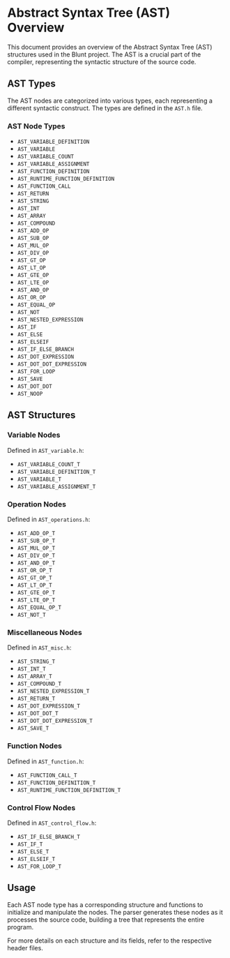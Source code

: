 # Abstract Syntax Tree (AST) Overview

This document provides an overview of the Abstract Syntax Tree (AST) structures used in the Blunt project. The AST is a crucial part of the compiler, representing the syntactic structure of the source code.

## AST Types

The AST nodes are categorized into various types, each representing a different syntactic construct. The types are defined in the `AST.h` file.

### AST Node Types

- `AST_VARIABLE_DEFINITION`
- `AST_VARIABLE`
- `AST_VARIABLE_COUNT`
- `AST_VARIABLE_ASSIGNMENT`
- `AST_FUNCTION_DEFINITION`
- `AST_RUNTIME_FUNCTION_DEFINITION`
- `AST_FUNCTION_CALL`
- `AST_RETURN`
- `AST_STRING`
- `AST_INT`
- `AST_ARRAY`
- `AST_COMPOUND`
- `AST_ADD_OP`
- `AST_SUB_OP`
- `AST_MUL_OP`
- `AST_DIV_OP`
- `AST_GT_OP`
- `AST_LT_OP`
- `AST_GTE_OP`
- `AST_LTE_OP`
- `AST_AND_OP`
- `AST_OR_OP`
- `AST_EQUAL_OP`
- `AST_NOT`
- `AST_NESTED_EXPRESSION`
- `AST_IF`
- `AST_ELSE`
- `AST_ELSEIF`
- `AST_IF_ELSE_BRANCH`
- `AST_DOT_EXPRESSION`
- `AST_DOT_DOT_EXPRESSION`
- `AST_FOR_LOOP`
- `AST_SAVE`
- `AST_DOT_DOT`
- `AST_NOOP`

## AST Structures

### Variable Nodes

Defined in `AST_variable.h`:

- `AST_VARIABLE_COUNT_T`
- `AST_VARIABLE_DEFINITION_T`
- `AST_VARIABLE_T`
- `AST_VARIABLE_ASSIGNMENT_T`

### Operation Nodes

Defined in `AST_operations.h`:

- `AST_ADD_OP_T`
- `AST_SUB_OP_T`
- `AST_MUL_OP_T`
- `AST_DIV_OP_T`
- `AST_AND_OP_T`
- `AST_OR_OP_T`
- `AST_GT_OP_T`
- `AST_LT_OP_T`
- `AST_GTE_OP_T`
- `AST_LTE_OP_T`
- `AST_EQUAL_OP_T`
- `AST_NOT_T`

### Miscellaneous Nodes

Defined in `AST_misc.h`:

- `AST_STRING_T`
- `AST_INT_T`
- `AST_ARRAY_T`
- `AST_COMPOUND_T`
- `AST_NESTED_EXPRESSION_T`
- `AST_RETURN_T`
- `AST_DOT_EXPRESSION_T`
- `AST_DOT_DOT_T`
- `AST_DOT_DOT_EXPRESSION_T`
- `AST_SAVE_T`

### Function Nodes

Defined in `AST_function.h`:

- `AST_FUNCTION_CALL_T`
- `AST_FUNCTION_DEFINITION_T`
- `AST_RUNTIME_FUNCTION_DEFINITION_T`

### Control Flow Nodes

Defined in `AST_control_flow.h`:

- `AST_IF_ELSE_BRANCH_T`
- `AST_IF_T`
- `AST_ELSE_T`
- `AST_ELSEIF_T`
- `AST_FOR_LOOP_T`

## Usage

Each AST node type has a corresponding structure and functions to initialize and manipulate the nodes. The parser generates these nodes as it processes the source code, building a tree that represents the entire program.

For more details on each structure and its fields, refer to the respective header files.
